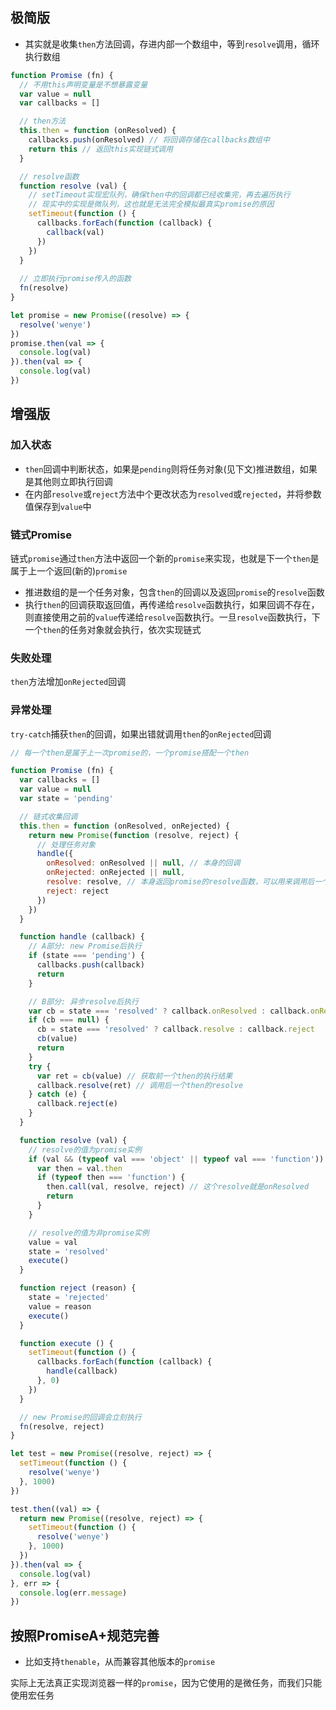 ## 极简版

- 其实就是收集`then`方法回调，存进内部一个数组中，等到`resolve`调用，循环执行数组

```javascript
function Promise (fn) {
  // 不用this声明变量是不想暴露变量
  var value = null
  var callbacks = []

  // then方法
  this.then = function (onResolved) {
    callbacks.push(onResolved) // 将回调存储在callbacks数组中
    return this // 返回this实现链式调用
  }

  // resolve函数
  function resolve (val) {
    // setTimeout实现宏队列，确保then中的回调都已经收集完，再去遍历执行
    // 现实中的实现是微队列，这也就是无法完全模拟最真实promise的原因
    setTimeout(function () {
      callbacks.forEach(function (callback) {
        callback(val)
      })
    })
  }
  
  // 立即执行promise传入的函数
  fn(resolve)
}

let promise = new Promise((resolve) => {
  resolve('wenye')
})
promise.then(val => {
  console.log(val)
}).then(val => {
  console.log(val)
})

```

## 增强版

### 加入状态

- `then`回调中判断状态，如果是`pending`则将任务对象(见下文)推进数组，如果是其他则立即执行回调
- 在内部`resolve`或`reject`方法中个更改状态为`resolved`或`rejected`，并将参数值保存到`value`中

### 链式Promise

链式`promise`通过`then`方法中返回一个新的`promise`来实现，也就是下一个`then`是属于上一个返回(新的)`promise`

- 推进数组的是一个任务对象，包含`then`的回调以及返回`promise`的`resolve`函数
- 执行`then`的回调获取返回值，再传递给`resolve`函数执行，如果回调不存在，则直接使用之前的`value`传递给`resolve`函数执行。一旦`resolve`函数执行，下一个`then`的任务对象就会执行，依次实现链式

### 失败处理

`then`方法增加`onRejected`回调

### 异常处理

`try-catch`捕获`then`的回调，如果出错就调用`then`的`onRejected`回调

```javascript
// 每一个then是属于上一次promise的，一个promise搭配一个then

function Promise (fn) {
  var callbacks = []
  var value = null
  var state = 'pending'

  // 链式收集回调
  this.then = function (onResolved, onRejected) {
    return new Promise(function (resolve, reject) {
      // 处理任务对象
      handle({
        onResolved: onResolved || null, // 本身的回调
        onRejected: onRejected || null,
        resolve: resolve, // 本身返回promise的resolve函数，可以用来调用后一个任务对象
        reject: reject
      })
    })
  }

  function handle (callback) {
    // A部分: new Promise后执行
    if (state === 'pending') {
      callbacks.push(callback)
      return
    }

    // B部分: 异步resolve后执行
    var cb = state === 'resolved' ? callback.onResolved : callback.onRejected
    if (cb === null) {
      cb = state === 'resolved' ? callback.resolve : callback.reject
      cb(value)
      return
    }
    try {
      var ret = cb(value) // 获取前一个then的执行结果
      callback.resolve(ret) // 调用后一个then的resolve
    } catch (e) {
      callback.reject(e)
    }
  }

  function resolve (val) {
    // resolve的值为promise实例
    if (val && (typeof val === 'object' || typeof val === 'function')) { // 为了兼容其他promise实现
      var then = val.then
      if (typeof then === 'function') {
        then.call(val, resolve, reject) // 这个resolve就是onResolved
        return
      }
    }

    // resolve的值为非promise实例
    value = val
    state = 'resolved'
    execute()
  }

  function reject (reason) {
    state = 'rejected'
    value = reason
    execute()
  }

  function execute () {
    setTimeout(function () {
      callbacks.forEach(function (callback) {
        handle(callback)
      }, 0)
    })
  }

  // new Promise的回调会立刻执行
  fn(resolve, reject)
}

let test = new Promise((resolve, reject) => {
  setTimeout(function () {
    resolve('wenye')
  }, 1000)
})

test.then((val) => {
  return new Promise((resolve, reject) => {
    setTimeout(function () {
      resolve('wenye')
    }, 1000)
  })
}).then(val => {
  console.log(val)
}, err => {
  console.log(err.message)
})

```

## 按照PromiseA+规范完善

- 比如支持`thenable`，从而兼容其他版本的`promise`

实际上无法真正实现浏览器一样的`promise`，因为它使用的是微任务，而我们只能使用宏任务